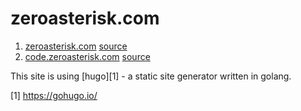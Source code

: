 # zeroasterisk.com

1. [zeroasterisk.com](https://zeroasterisk.com)
[source](./alan.zeroasterisk.com)
2. [code.zeroasterisk.com](https://code.zeroasterisk.com)
[source](./code.zeroasterisk.com)

This site is using [hugo][1] - a static site generator written in golang.

[1] https://gohugo.io/
